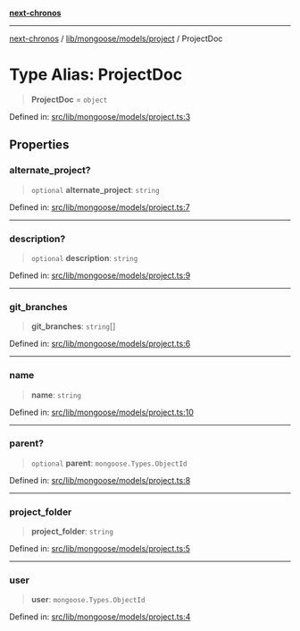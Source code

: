 [**next-chronos**](../../../../../README.md)

***

[next-chronos](../../../../../README.md) / [lib/mongoose/models/project](../README.md) / ProjectDoc

# Type Alias: ProjectDoc

> **ProjectDoc** = `object`

Defined in: [src/lib/mongoose/models/project.ts:3](https://github.com/Bababum95/next-chronos/blob/41860730c8dd12c16699269e1eee86402c8d1a9f/src/lib/mongoose/models/project.ts#L3)

## Properties

### alternate\_project?

> `optional` **alternate\_project**: `string`

Defined in: [src/lib/mongoose/models/project.ts:7](https://github.com/Bababum95/next-chronos/blob/41860730c8dd12c16699269e1eee86402c8d1a9f/src/lib/mongoose/models/project.ts#L7)

***

### description?

> `optional` **description**: `string`

Defined in: [src/lib/mongoose/models/project.ts:9](https://github.com/Bababum95/next-chronos/blob/41860730c8dd12c16699269e1eee86402c8d1a9f/src/lib/mongoose/models/project.ts#L9)

***

### git\_branches

> **git\_branches**: `string`[]

Defined in: [src/lib/mongoose/models/project.ts:6](https://github.com/Bababum95/next-chronos/blob/41860730c8dd12c16699269e1eee86402c8d1a9f/src/lib/mongoose/models/project.ts#L6)

***

### name

> **name**: `string`

Defined in: [src/lib/mongoose/models/project.ts:10](https://github.com/Bababum95/next-chronos/blob/41860730c8dd12c16699269e1eee86402c8d1a9f/src/lib/mongoose/models/project.ts#L10)

***

### parent?

> `optional` **parent**: `mongoose.Types.ObjectId`

Defined in: [src/lib/mongoose/models/project.ts:8](https://github.com/Bababum95/next-chronos/blob/41860730c8dd12c16699269e1eee86402c8d1a9f/src/lib/mongoose/models/project.ts#L8)

***

### project\_folder

> **project\_folder**: `string`

Defined in: [src/lib/mongoose/models/project.ts:5](https://github.com/Bababum95/next-chronos/blob/41860730c8dd12c16699269e1eee86402c8d1a9f/src/lib/mongoose/models/project.ts#L5)

***

### user

> **user**: `mongoose.Types.ObjectId`

Defined in: [src/lib/mongoose/models/project.ts:4](https://github.com/Bababum95/next-chronos/blob/41860730c8dd12c16699269e1eee86402c8d1a9f/src/lib/mongoose/models/project.ts#L4)
